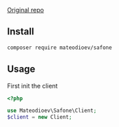 [Original repo](https://github.com/AsmSafone/SafoneAPI)

## Install
```bash
composer require mateodioev/safone
```

## Usage
First init the client
```php
<?php

use Mateodioev\Safone\Client;
$client = new Client;
```

